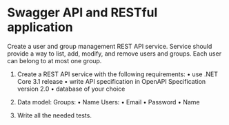 # Swagger API and RESTful application

Create a user and group management REST API service. Service should provide a way to list, add, modify, and remove users and groups. Each user can belong to at most one group.

1. Create a REST API service with the following requirements:
•	use .NET Core 3.1 release
•	write API specification in OpenAPI Specification version 2.0
•	database of your choice

2. Data model:
Groups:
•	Name
Users:
•	Email
•	Password
•	Name

3. Write all the needed tests.
